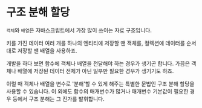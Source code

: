 # 구조 분해 할당

`객체`와 `배열`은 자바스크립트에서 가장 많이 쓰이는 자료 구조입니다.   
   
키를 가진 데이터 여러 개를 하나의 엔티티에 저장할 땐 객체를, 컬렉션에 데이터를 순서대로 저장할 땐 배열을 사용하죠.   
   
개발을 하다 보면 함수에 객체나 배열을 전달해야 하는 경우가 생기곤 합니다. 가끔은 객체나 배열에 저장된 데이터 전체가 아닌 일부만 필요한 경우가 생기기도 하죠.   
   
이럴 때 객체나 배열을 변수로 '분해'할 수 있게 해주는 특별한 문법인 구조 분해 할당을 사용할 수 있습니다. 이 외에도 함수의 매개변수가 많거나 매개변수 기본값이 필요한 경우 등에서 구조 분해는 그 진가를 발휘합니다.
